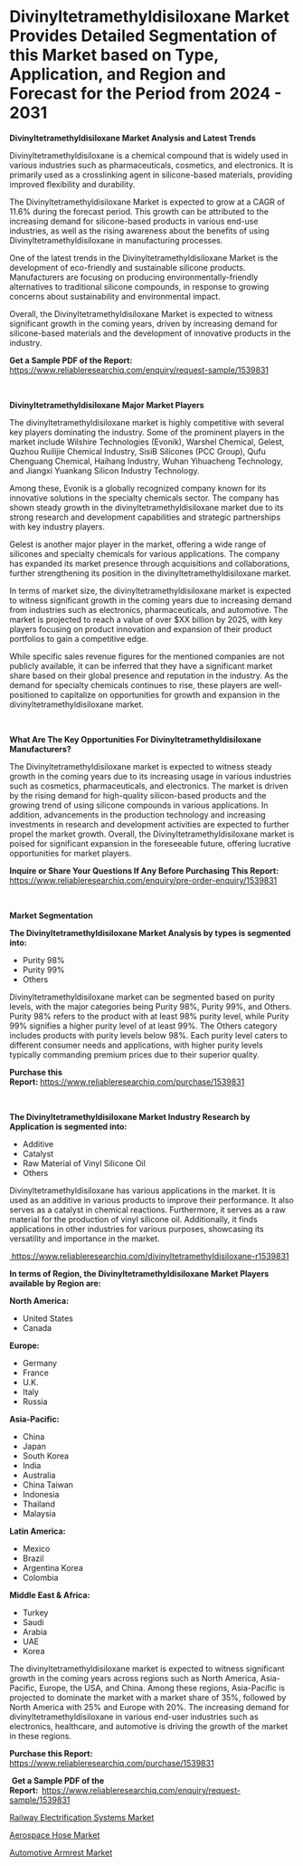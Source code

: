 <p><h1>Divinyltetramethyldisiloxane Market Provides Detailed Segmentation of this Market based on Type, Application, and Region and Forecast for the Period from 2024 - 2031</h1></p><p><strong>Divinyltetramethyldisiloxane Market Analysis and Latest Trends</strong></p>
<p><p>Divinyltetramethyldisiloxane is a chemical compound that is widely used in various industries such as pharmaceuticals, cosmetics, and electronics. It is primarily used as a crosslinking agent in silicone-based materials, providing improved flexibility and durability.</p><p>The Divinyltetramethyldisiloxane Market is expected to grow at a CAGR of 11.6% during the forecast period. This growth can be attributed to the increasing demand for silicone-based products in various end-use industries, as well as the rising awareness about the benefits of using Divinyltetramethyldisiloxane in manufacturing processes.</p><p>One of the latest trends in the Divinyltetramethyldisiloxane Market is the development of eco-friendly and sustainable silicone products. Manufacturers are focusing on producing environmentally-friendly alternatives to traditional silicone compounds, in response to growing concerns about sustainability and environmental impact.</p><p>Overall, the Divinyltetramethyldisiloxane Market is expected to witness significant growth in the coming years, driven by increasing demand for silicone-based materials and the development of innovative products in the industry.</p></p>
<p><strong>Get a Sample PDF of the Report:&nbsp;</strong> <a href="https://www.reliableresearchiq.com/enquiry/request-sample/1539831">https://www.reliableresearchiq.com/enquiry/request-sample/1539831</a></p>
<p>&nbsp;</p>
<p><strong>Divinyltetramethyldisiloxane Major Market Players</strong></p>
<p><p>The divinyltetramethyldisiloxane market is highly competitive with several key players dominating the industry. Some of the prominent players in the market include Wilshire Technologies (Evonik), Warshel Chemical, Gelest, Quzhou Ruilijie Chemical Industry, SisiB Silicones (PCC Group), Qufu Chenguang Chemical, Haihang Industry, Wuhan Yihuacheng Technology, and Jiangxi Yuankang Silicon Industry Technology.</p><p>Among these, Evonik is a globally recognized company known for its innovative solutions in the specialty chemicals sector. The company has shown steady growth in the divinyltetramethyldisiloxane market due to its strong research and development capabilities and strategic partnerships with key industry players.</p><p>Gelest is another major player in the market, offering a wide range of silicones and specialty chemicals for various applications. The company has expanded its market presence through acquisitions and collaborations, further strengthening its position in the divinyltetramethyldisiloxane market.</p><p>In terms of market size, the divinyltetramethyldisiloxane market is expected to witness significant growth in the coming years due to increasing demand from industries such as electronics, pharmaceuticals, and automotive. The market is projected to reach a value of over $XX billion by 2025, with key players focusing on product innovation and expansion of their product portfolios to gain a competitive edge.</p><p>While specific sales revenue figures for the mentioned companies are not publicly available, it can be inferred that they have a significant market share based on their global presence and reputation in the industry. As the demand for specialty chemicals continues to rise, these players are well-positioned to capitalize on opportunities for growth and expansion in the divinyltetramethyldisiloxane market.</p></p>
<p>&nbsp;</p>
<p><strong>What Are The Key Opportunities For Divinyltetramethyldisiloxane Manufacturers?</strong></p>
<p><p>The Divinyltetramethyldisiloxane market is expected to witness steady growth in the coming years due to its increasing usage in various industries such as cosmetics, pharmaceuticals, and electronics. The market is driven by the rising demand for high-quality silicon-based products and the growing trend of using silicone compounds in various applications. In addition, advancements in the production technology and increasing investments in research and development activities are expected to further propel the market growth. Overall, the Divinyltetramethyldisiloxane market is poised for significant expansion in the foreseeable future, offering lucrative opportunities for market players.</p></p>
<p><strong>Inquire or Share Your Questions If Any Before Purchasing This Report:</strong> <a href="https://www.reliableresearchiq.com/enquiry/pre-order-enquiry/1539831">https://www.reliableresearchiq.com/enquiry/pre-order-enquiry/1539831</a></p>
<p>&nbsp;</p>
<p><strong>Market Segmentation</strong></p>
<p><strong>The Divinyltetramethyldisiloxane Market Analysis by types is segmented into:</strong></p>
<p><ul><li>Purity 98%</li><li>Purity 99%</li><li>Others</li></ul></p>
<p><p>Divinyltetramethyldisiloxane market can be segmented based on purity levels, with the major categories being Purity 98%, Purity 99%, and Others. Purity 98% refers to the product with at least 98% purity level, while Purity 99% signifies a higher purity level of at least 99%. The Others category includes products with purity levels below 98%. Each purity level caters to different consumer needs and applications, with higher purity levels typically commanding premium prices due to their superior quality.</p></p>
<p><strong>Purchase this Report:&nbsp;</strong><a href="https://www.reliableresearchiq.com/purchase/1539831">https://www.reliableresearchiq.com/purchase/1539831</a></p>
<p>&nbsp;</p>
<p><strong>The Divinyltetramethyldisiloxane Market Industry Research by Application is segmented into:</strong></p>
<p><ul><li>Additive</li><li>Catalyst</li><li>Raw Material of Vinyl Silicone Oil</li><li>Others</li></ul></p>
<p><p>Divinyltetramethyldisiloxane has various applications in the market. It is used as an additive in various products to improve their performance. It also serves as a catalyst in chemical reactions. Furthermore, it serves as a raw material for the production of vinyl silicone oil. Additionally, it finds applications in other industries for various purposes, showcasing its versatility and importance in the market.</p></p>
<p><a href="https://www.reliableresearchiq.com/divinyltetramethyldisiloxane-r1539831">&nbsp;https://www.reliableresearchiq.com/divinyltetramethyldisiloxane-r1539831</a></p>
<p><strong>In terms of Region, the Divinyltetramethyldisiloxane Market Players available by Region are:</strong></p>
<p>
    <p> <strong> North America: </strong>
        <ul>
            <li>United States</li>
            <li>Canada</li>
        </ul>
        </p> 
    <p> <strong> Europe: </strong>
        <ul>
            <li>Germany</li>
            <li>France</li>
            <li>U.K.</li>
            <li>Italy</li>
            <li>Russia</li>
        </ul>
        </p> 
    <p> <strong> Asia-Pacific: </strong>
        <ul>
            <li>China</li>
            <li>Japan</li>
            <li>South Korea</li>
            <li>India</li>
            <li>Australia</li>
            <li>China Taiwan</li>
            <li>Indonesia</li>
            <li>Thailand</li>
            <li>Malaysia</li>
        </ul>
        </p> 
    <p> <strong> Latin America: </strong>
        <ul>
            <li>Mexico</li>
            <li>Brazil</li>
            <li>Argentina Korea</li>
            <li>Colombia</li>
        </ul>
        </p> 
    <p> <strong> Middle East & Africa: </strong>
        <ul>
            <li>Turkey</li>
            <li>Saudi</li>
            <li>Arabia</li>
            <li>UAE</li>
            <li>Korea</li>
        </ul>
    </p>
    </p>
<p><p>The divinyltetramethyldisiloxane market is expected to witness significant growth in the coming years across regions such as North America, Asia-Pacific, Europe, the USA, and China. Among these regions, Asia-Pacific is projected to dominate the market with a market share of 35%, followed by North America with 25% and Europe with 20%. The increasing demand for divinyltetramethyldisiloxane in various end-user industries such as electronics, healthcare, and automotive is driving the growth of the market in these regions.</p></p>
<p><strong>Purchase this Report: </strong><a href="https://www.reliableresearchiq.com/purchase/1539831">https://www.reliableresearchiq.com/purchase/1539831</a></p>
<p>&nbsp;<strong>Get a Sample PDF of the Report:&nbsp;&nbsp;</strong><a href="https://www.reliableresearchiq.com/enquiry/request-sample/1539831">https://www.reliableresearchiq.com/enquiry/request-sample/1539831</a></p>
<p><strong></strong></p>
<p><p><a href="https://medium.com/@felipestehr/railway-electrification-systems-market-a-global-and-regional-analysis-focus-on-region-8389fbb239cc">Railway Electrification Systems Market</a></p><p><a href="https://medium.com/@babymorar/aerospace-hose-market-investigation-industry-evolution-and-forecast-till-2031-39e766f4a546">Aerospace Hose Market</a></p><p><a href="https://medium.com/@madisynreinger/automotive-armrest-market-market-segmentation-geographical-regions-and-market-forcast-till-2031-d77def869995">Automotive Armrest Market</a></p></p>